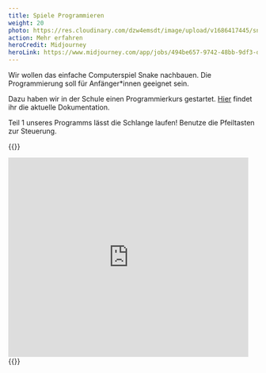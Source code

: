 ```yaml
---
title: Spiele Programmieren
weight: 20
photo: https://res.cloudinary.com/dzw4emsdt/image/upload/v1686417445/snake_yh10gd.webp
action: Mehr erfahren
heroCredit: Midjourney
heroLink: https://www.midjourney.com/app/jobs/494be657-9742-48bb-9df3-dde568379bc7/
---
```


Wir wollen das einfache Computerspiel Snake nachbauen. Die Programmierung soll für Anfänger*innen geeignet sein.

<!--more-->

Dazu haben wir in der Schule einen Programmierkurs gestartet. [Hier](https://hazu.swiss/selfscrum/uFfEOhdvt0iXwh19byY7/Te6rpTtpQcW56aWPSGCq/i8UDJMvQxGiEZrwvIKlj) findet ihr die aktuelle Dokumentation.

Teil 1 unseres Programms lässt die Schlange laufen! Benutze die Pfeiltasten zur Steuerung.

{{<rawhtml>}}
<iframe src="https://scratch.mit.edu/projects/862983135/embed" allowtransparency="true" width="485" height="402" frameborder="0" scrolling="no" allowfullscreen></iframe>
{{</rawhtml>}}